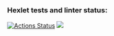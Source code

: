 ### Hexlet tests and linter status:
[![Actions Status](https://github.com/romaverne/js-starter-project-44/workflows/hexlet-check/badge.svg)](https://github.com/romaverne/js-starter-project-44/actions)
<a href="https://codeclimate.com/github/romaverne/js-starter-project-44/maintainability"><img src="https://api.codeclimate.com/v1/badges/e23453612a06efee775d/maintainability" /></a>
